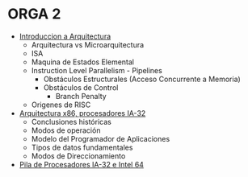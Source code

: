 # ORGA 2

* [Introduccion a Arquitectura](./intro)
  * Arquitectura vs Microarquitectura
  * ISA
  * Maquina de Estados Elemental
  * Instruction Level Parallelism - Pipelines
    * Obstáculos Estructurales (Acceso Concurrente a Memoria)
    * Obstáculos de Control
      * Branch Penalty
  * Origenes de RISC
* [Arquitectura x86, procesadores IA-32](./x86-ia32)
  * Conclusiones históricas
  * Modos de operación
  * Modelo del Programador de Aplicaciones
  * Tipos de datos fundamentales
  * Modos de Direccionamiento
* [Pila de Procesadores IA-32 e Intel 64](./pila)